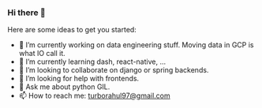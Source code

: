 ### Hi there 👋

Here are some ideas to get you started:

- 🔭 I’m currently working on data engineering stuff. Moving data in GCP is what IO call it.
- 🌱 I’m currently learning dash, react-native, ...
- 👯 I’m looking to collaborate on django or spring backends.
- 🤔 I’m looking for help with frontends.
- 💬 Ask me about python GIL.
- 📫 How to reach me: turborahul97@gmail.com
